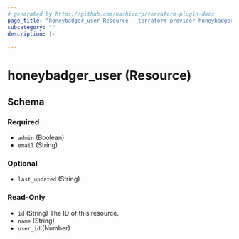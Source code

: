 ```yaml
---
# generated by https://github.com/hashicorp/terraform-plugin-docs
page_title: "honeybadger_user Resource - terraform-provider-honeybadger"
subcategory: ""
description: |-
  
---
```


# honeybadger_user (Resource)





<!-- schema generated by tfplugindocs -->
## Schema

### Required

- `admin` (Boolean)
- `email` (String)

### Optional

- `last_updated` (String)

### Read-Only

- `id` (String) The ID of this resource.
- `name` (String)
- `user_id` (Number)


